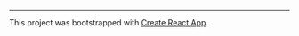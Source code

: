 
---

This project was bootstrapped with [Create React App](https://github.com/facebookincubator/create-react-app).
